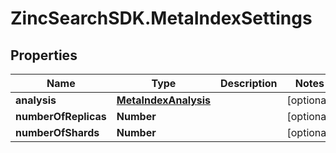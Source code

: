 # ZincSearchSDK.MetaIndexSettings

## Properties

Name | Type | Description | Notes
------------ | ------------- | ------------- | -------------
**analysis** | [**MetaIndexAnalysis**](MetaIndexAnalysis.md) |  | [optional] 
**numberOfReplicas** | **Number** |  | [optional] 
**numberOfShards** | **Number** |  | [optional] 


